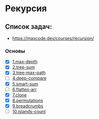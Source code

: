 # Рекурсия

## Список задач:
 - https://maxcode.dev/courses/recursion/

### Основы
- [x] [1.max-depth](1.max-depth.js)
- [x] [2.tree-sum](2.tree-sum.js)
- [x] [3.tree-max-path](3.tree-max-path.js)
- [ ] [4.deep-compare](4.deep-compare.js)
- [x] [5.smart-sum](5.smart-sum.js)
- [ ] [6.flatten-arr](6.flatten-arr.js)
- [x] [7.clone](7.clone.js)
- [x] [8.permutations](8.permutations.js)
- [x] [9.breadcrumbs](9.breadcrumbs.js)
- [ ] [10.islands-count](10.islands-count.js)